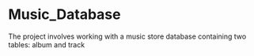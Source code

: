 # Music_Database
The project involves working with a music store database containing two tables: album and track
